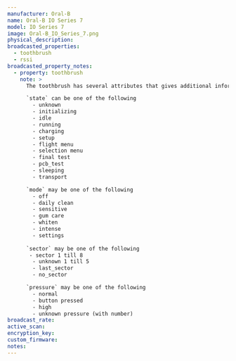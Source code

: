 ```yaml
---
manufacturer: Oral-B
name: Oral-B IO Series 7
model: IO Series 7
image: Oral-B_IO_Series_7.png
physical_description:
broadcasted_properties:
  - toothbrush
  - rssi
broadcasted_property_notes:
  - property: toothbrush
    note: >
      The toothbrush has several attributes that gives additional information.

      `state` can be one of the following
        - unknown
        - initializing
        - idle
        - running
        - charging
        - setup
        - flight menu
        - selection menu
        - final test
        - pcb_test
        - sleeping
        - transport

      `mode` may be one of the following
        - off
        - daily clean
        - sensitive
        - gum care
        - whiten
        - intense
        - settings
    
      `sector` may be one of the following
       - sector 1 till 8
        - unknown 1 till 5
        - last_sector
        - no_sector

      `pressure` may be one of the following
        - normal
        - button pressed
        - high
        - unknown pressure (with number)
broadcast_rate:
active_scan:
encryption_key:
custom_firmware:
notes:
---
```


